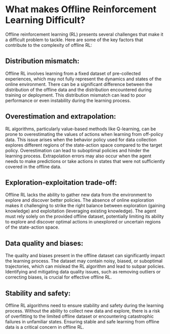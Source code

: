 # What makes Offline Reinforcement Learning Difficult?



Offline reinforcement learning (RL) presents several challenges that make it a difficult problem to tackle. Here are some of the key factors that contribute to the complexity of offline RL:

## Distribution mismatch:&#x20;

Offline RL involves learning from a fixed dataset of pre-collected experiences, which may not fully represent the dynamics and states of the online environment. There can be a significant difference between the distribution of the offline data and the distribution encountered during training or deployment. This distribution mismatch can lead to poor performance or even instability during the learning process.

## Overestimation and extrapolation:

&#x20;RL algorithms, particularly value-based methods like Q-learning, can be prone to overestimating the values of actions when learning from off-policy data. This issue arises when the behavior policy used for data collection explores different regions of the state-action space compared to the target policy. Overestimation can lead to suboptimal policies and hinder the learning process. Extrapolation errors may also occur when the agent needs to make predictions or take actions in states that were not sufficiently covered in the offline data.

## Exploration-exploitation trade-off:&#x20;

Offline RL lacks the ability to gather new data from the environment to explore and discover better policies. The absence of online exploration makes it challenging to strike the right balance between exploration (gaining knowledge) and exploitation (leveraging existing knowledge). The agent must rely solely on the provided offline dataset, potentially limiting its ability to explore and discover optimal actions in unexplored or uncertain regions of the state-action space.

## Data quality and biases:&#x20;

The quality and biases present in the offline dataset can significantly impact the learning process. The dataset may contain noisy, biased, or suboptimal trajectories, which can mislead the RL algorithm and lead to subpar policies. Identifying and mitigating data quality issues, such as removing outliers or correcting biases, is crucial for effective offline RL.

## Stability and safety:&#x20;

Offline RL algorithms need to ensure stability and safety during the learning process. Without the ability to collect new data and explore, there is a risk of overfitting to the limited offline dataset or encountering catastrophic failures in unfamiliar states. Ensuring stable and safe learning from offline data is a critical concern in offline RL.
